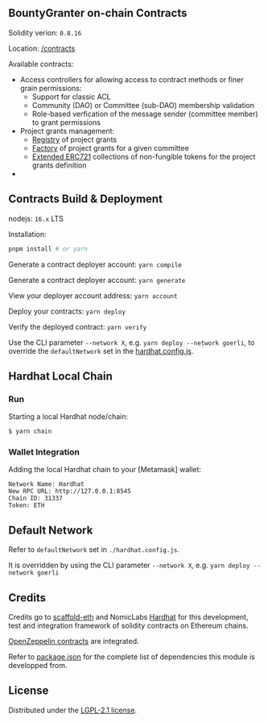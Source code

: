 

## BountyGranter on-chain Contracts

Solidity verion: `0.8.16`

Location: [/contracts](./contracts)

Available contracts:
* Access controllers for allowing access to contract methods or finer grain permissions: 
  * Support for classic ACL
  * Community (DAO) or Committee (sub-DAO) membership validation
  * Role-based verfication of the message sender (committee member) to grant permissions
* Project grants management:
  * [Registry](./contracts/ProjectGrantRegistry.sol) of project grants
  * [Factory](./contracts/ProjectGrantFactory.sol) of project grants for a given committee
  * [Extended ERC721](./contracts/ProjectGrantCollection.sol) collections of non-fungible tokens for the project grants definition
* 

## Contracts Build & Deployment

nodejs: `16.x` LTS

Installation:
```sh
pnpm install # or yarn
```

Generate a contract deployer account: 	``yarn compile``

Generate a contract deployer account: 	``yarn generate``

View your deployer account address: 	  ``yarn account``

Deploy your contracts: 		              ``yarn deploy``

Verify the deployed contract: 	        ``yarn verify``

Use the CLI parameter ``--network X``, e.g. ``yarn deploy --network goerli``, to override the ``defaultNetwork`` set in the [hardhat.config.js](./hardhat.config.js).

## Hardhat Local Chain

### Run

Starting a local Hardhat node/chain:
```sh
$ yarn chain
```

### Wallet Integration

Adding the local Hardhat chain to your [Metamask] wallet:
```
Network Name: Hardhat
New RPC URL: http://127.0.0.1:8545
Chain ID: 31337
Token: ETH
```

## Default Network

Refer to ``defaultNetwork`` set in ``./hardhat.config.js``.

It is overridden by using the CLI parameter ``--network X``, e.g. ``yarn deploy --network goerli``


## Credits

Credits go to [scaffold-eth](https://github.com/scaffold-eth/scaffold-eth) and NomicLabs [Hardhat](https://hardhat.org) for this development, test and integration framework of solidity contracts on Ethereum chains.

[OpenZeppelin contracts](https://github.com/OpenZeppelin/openzeppelin-contracts) are integrated.

Refer to [package.json](./package.json) for the complete list of dependencies this module is developped from.


## License

Distributed under the [LGPL-2.1 license][license].

<!-- license -->
[license]: LICENSE